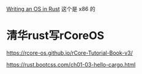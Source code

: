 [Writing an OS in Rust](https://os.phil-opp.com/)  这个是 x86 的
# 清华rust写rCoreOS




https://rcore-os.github.io/rCore-Tutorial-Book-v3/









https://rust.bootcss.com/ch01-03-hello-cargo.html



